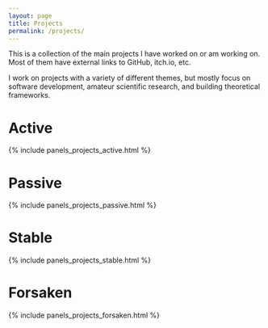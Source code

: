 ```yaml
---
layout: page
title: Projects
permalink: /projects/
---
```


This is a collection of the main projects I have worked on or am working on. Most of them have external links to GitHub, itch.io, etc.

I work on projects with a variety of different themes, but mostly focus on software development, amateur scientific research, and building theoretical frameworks.


# Active

{% include panels_projects_active.html %}

# Passive

{% include panels_projects_passive.html   %}

# Stable

{% include panels_projects_stable.html  %}

# Forsaken

{% include panels_projects_forsaken.html  %}

<!-- # Gimel (Game)



# Escaigne

A programming language for defining integer sequences. ([GitHub](https://github.com/Riib11/Escaigne)) -->
